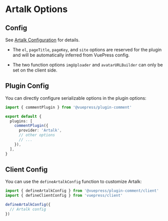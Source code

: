 # Artalk Options

## Config

See [Artalk Configuration](https://artalk.js.org/guide/frontend/config.html) for details.

- The `el`, `pageTitle`, `pageKey`, and `site` options are reserved for the plugin and will be automatically inferred from VuePress config.

- The two function options `imgUploader` and `avatarURLBuilder` can only be set on the client side.

## Plugin Config

You can directly configure serializable options in the plugin options:

```ts title=".vuepress/config.ts"
import { commentPlugin } from '@vuepress/plugin-comment'

export default {
  plugins: [
    commentPlugin({
      provider: 'Artalk',
      // other options
      // ...
    }),
  ],
}
```

## Client Config

You can use the `defineArtalkConfig` function to customize Artalk:

```ts title=".vuepress/client.ts"
import { defineArtalkConfig } from '@vuepress/plugin-comment/client'
import { defineClientConfig } from 'vuepress/client'

defineArtalkConfig({
  // Artalk config
})
```
